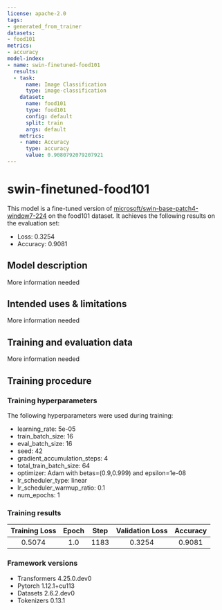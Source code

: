 ```yaml
---
license: apache-2.0
tags:
- generated_from_trainer
datasets:
- food101
metrics:
- accuracy
model-index:
- name: swin-finetuned-food101
  results:
  - task:
      name: Image Classification
      type: image-classification
    dataset:
      name: food101
      type: food101
      config: default
      split: train
      args: default
    metrics:
    - name: Accuracy
      type: accuracy
      value: 0.9080792079207921
---
```


<!-- This model card has been generated automatically according to the information the Trainer had access to. You
should probably proofread and complete it, then remove this comment. -->

# swin-finetuned-food101

This model is a fine-tuned version of [microsoft/swin-base-patch4-window7-224](https://huggingface.co/microsoft/swin-base-patch4-window7-224) on the food101 dataset.
It achieves the following results on the evaluation set:
- Loss: 0.3254
- Accuracy: 0.9081

## Model description

More information needed

## Intended uses & limitations

More information needed

## Training and evaluation data

More information needed

## Training procedure

### Training hyperparameters

The following hyperparameters were used during training:
- learning_rate: 5e-05
- train_batch_size: 16
- eval_batch_size: 16
- seed: 42
- gradient_accumulation_steps: 4
- total_train_batch_size: 64
- optimizer: Adam with betas=(0.9,0.999) and epsilon=1e-08
- lr_scheduler_type: linear
- lr_scheduler_warmup_ratio: 0.1
- num_epochs: 1

### Training results

| Training Loss | Epoch | Step | Validation Loss | Accuracy |
|:-------------:|:-----:|:----:|:---------------:|:--------:|
| 0.5074        | 1.0   | 1183 | 0.3254          | 0.9081   |


### Framework versions

- Transformers 4.25.0.dev0
- Pytorch 1.12.1+cu113
- Datasets 2.6.2.dev0
- Tokenizers 0.13.1

